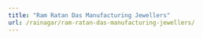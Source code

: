 ```yaml
---
title: "Ram Ratan Das Manufacturing Jewellers"
url: /rainagar/ram-ratan-das-manufacturing-jewellers/
---
```

